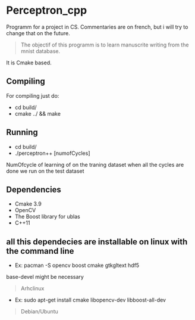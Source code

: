 # Perceptron_cpp
Programm for a project in CS. Commentaries are on french, but i will try to change that on the future.

> The objectif of this programm is to learn manuscrite writing from the mnist database.

It is Cmake based.


Compiling
-
For compiling just do: 
- cd build/
- cmake ../ && make

Running
-
- cd build/
- ./perceptron++ [numofCycles]

NumOfcycle of learning of on the traning dataset
when all the cycles are done we run on the test dataset

Dependencies
-
- Cmake 3.9
- OpenCV
- The Boost library for ublas
- C++11

 all this dependecies are installable on linux with the command line
 --
- Ex: pacman -S opencv boost cmake gtkgltext hdf5

base-devel might be necessary
> Arhclinux
- Ex: sudo apt-get install cmake libopencv-dev libboost-all-dev
>Debian/Ubuntu








